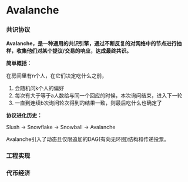 # Avalanche

### 共识协议

**Avalanche，是一种通用的共识引擎，通过不断反复的对网络中的节点进行抽样，收集他们对某个提议/交易的响应，达成最终共识。**

**简单概括：**

在房间里有n个人，在它们决定吃什么之前，

1. 会随机问k个人的偏好
2. 每次有大于等于a人数给与同一个回应的时候，本次询问结束，进入下一轮
3. 一直到连续b次询问轮次得到的结果一致，则最后吃什么也确定了

**协议进化历史：**

Slush -> Snowflake -> Snowball -> Avalanche

Avalanche引入了动态且仅限追加的DAG(有向无环图)结构和传递投票。

### 工程实现

### 代币经济

